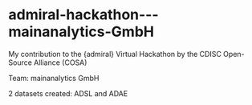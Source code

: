 # admiral-hackathon---mainanalytics-GmbH

My contribution to the {admiral} Virtual Hackathon by the CDISC Open-Source Alliance (COSA)

Team: mainanalytics GmbH

2 datasets created: ADSL and ADAE
